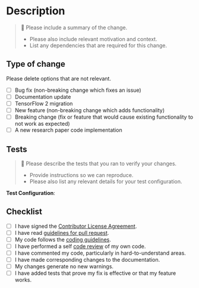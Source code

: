 # Description

> :memo: Please include a summary of the change. 
>  
> * Please also include relevant motivation and context.  
> * List any dependencies that are required for this change.  

## Type of change

Please delete options that are not relevant.

- [ ] Bug fix (non-breaking change which fixes an issue)
- [ ] Documentation update
- [ ] TensorFlow 2 migration
- [ ] New feature (non-breaking change which adds functionality)
- [ ] Breaking change (fix or feature that would cause existing functionality to not work as expected)
- [ ] A new research paper code implementation

## Tests

> :memo: Please describe the tests that you ran to verify your changes.
>  
> * Provide instructions so we can reproduce.  
> * Please also list any relevant details for your test configuration.  

**Test Configuration**:

## Checklist

- [ ] I have signed the [Contributor License Agreement](../../wiki/Contributor-License-Agreements).
- [ ] I have read [guidelines for pull request](../../wiki/Submitting-a-pull-request).
- [ ] My code follows the [coding guidelines](../../wiki/Coding-Guidelines).
- [ ] I have performed a self [code review](../../wiki/Code-review) of my own code.
- [ ] I have commented my code, particularly in hard-to-understand areas.
- [ ] I have made corresponding changes to the documentation.
- [ ] My changes generate no new warnings.
- [ ] I have added tests that prove my fix is effective or that my feature works.
